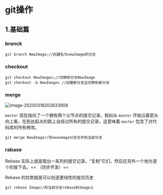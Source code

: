 # git操作

## 1.基础篇

###  branck

  ```git
git branch NewImage;//创建名为newImage的分支
  ```

### checkout

```git
git checkout NewImages;//切换到分支NewImage
git checkout -b NewImages //创建新分支且切换到新分支
```

### merge

![image-20200318202833908](C:\Users\admin\AppData\Roaming\Typora\typora-user-images\image-20200318202833908.png)

`master` 现在指向了一个拥有两个父节点的提交记录。假如从 `master` 开始沿着箭头向上看，在到达起点的路上会经过所有的提交记录。这意味着 `master` 包含了对代码库的所有修改。


```git
git merge NewImage//将newimage分支合并到当前分支

```

### rabase

Rebase 实际上就是取出一系列的提交记录，“复制”它们，然后在另外一个地方逐个的放下去。== （同步开发）==

Rebase 的优势就是可以创造更线性的提交历史

```git
git rebase Image//将当前分支rebase到Image上
```




